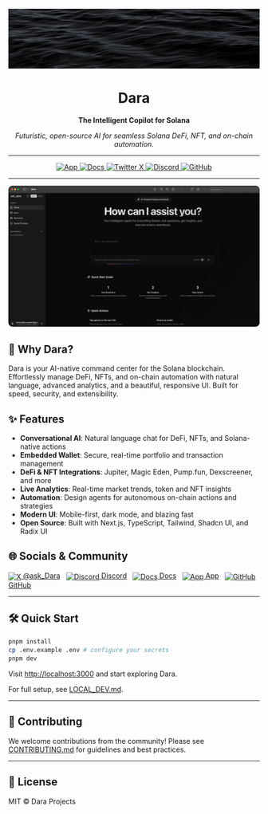 <!-- Logo -->
<p align="center">
  <img src="./public/dara.jpeg" alt="Dara Logo" width="1000" height="120" />
</p>

<h1 align="center">Dara</h1>

<p align="center"><b>The Intelligent Copilot for Solana</b></p>

<p align="center">
  <em>Futuristic, open-source AI for seamless Solana DeFi, NFT, and on-chain automation.</em>
</p>

---

<p align="center">
  <a href="https://dara.sh" target="_blank" rel="noopener noreferrer">
    <img src="https://img.shields.io/badge/App-18181B?logo=solana&logoColor=white&style=for-the-badge" alt="App" height="28" />
  </a>
  <a href="https://docs.dara.sh" target="_blank" rel="noopener noreferrer">
    <img src="https://img.shields.io/badge/Docs-18181B?logo=readthedocs&logoColor=white&style=for-the-badge" alt="Docs" height="28" />
  </a>
  <a href="https://x.com/ask_Dara" target="_blank" rel="noopener noreferrer">
    <img src="https://img.shields.io/badge/X(Twitter)-18181B?logo=x&logoColor=white&style=for-the-badge" alt="Twitter X" height="28" />
  </a>
  <a href="https://discord.gg/dara" target="_blank" rel="noopener noreferrer">
    <img src="https://img.shields.io/badge/Discord-18181B?logo=discord&logoColor=white&style=for-the-badge" alt="Discord" height="28" />
  </a>
  <a href="https://git.new/dara" target="_blank" rel="noopener noreferrer">
    <img src="https://img.shields.io/badge/GitHub-18181B?logo=github&logoColor=white&style=for-the-badge" alt="GitHub" height="28" />
  </a>
</p>

---

![Product Demo](./public/product.png)

## 🚀 Why Dara?

Dara is your AI-native command center for the Solana blockchain. Effortlessly manage DeFi, NFTs, and on-chain automation with natural language, advanced analytics, and a beautiful, responsive UI. Built for speed, security, and extensibility.

## ✨ Features

- **Conversational AI**: Natural language chat for DeFi, NFTs, and Solana-native actions
- **Embedded Wallet**: Secure, real-time portfolio and transaction management
- **DeFi & NFT Integrations**: Jupiter, Magic Eden, Pump.fun, Dexscreener, and more
- **Live Analytics**: Real-time market trends, token and NFT insights
- **Automation**: Design agents for autonomous on-chain actions and strategies
- **Modern UI**: Mobile-first, dark mode, and blazing fast
- **Open Source**: Built with Next.js, TypeScript, Tailwind, Shadcn UI, and Radix UI

## 🌐 Socials & Community

<p>
  <a href="https://x.com/ask_Dara" target="_blank"><img src="https://cdn.jsdelivr.net/gh/simple-icons/simple-icons/icons/x.svg" alt="X" width="24" style="vertical-align:middle;"/> @ask_Dara</a> &nbsp;
  <a href="https://discord.gg/dara" target="_blank"><img src="https://cdn.jsdelivr.net/gh/simple-icons/simple-icons/icons/discord.svg" alt="Discord" width="24" style="vertical-align:middle;"/> Discord</a> &nbsp;
  <a href="https://docs.dara.sh" target="_blank"><img src="https://cdn.jsdelivr.net/gh/simple-icons/simple-icons/icons/readthedocs.svg" alt="Docs" width="24" style="vertical-align:middle;"/> Docs</a> &nbsp;
  <a href="https://dara.sh" target="_blank"><img src="https://cdn.jsdelivr.net/gh/simple-icons/simple-icons/icons/solana.svg" alt="App" width="24" style="vertical-align:middle;"/> App</a> &nbsp;
  <a href="https://git.new/dara" target="_blank"><img src="https://cdn.jsdelivr.net/gh/simple-icons/simple-icons/icons/github.svg" alt="GitHub" width="24" style="vertical-align:middle;"/> GitHub</a>
</p>

---

## 🛠️ Quick Start

```bash
pnpm install
cp .env.example .env # configure your secrets
pnpm dev
```
Visit [http://localhost:3000](http://localhost:3000) and start exploring Dara.

For full setup, see [LOCAL_DEV.md](LOCAL_DEV.md).

---

## 🤝 Contributing

We welcome contributions from the community! Please see [CONTRIBUTING.md](CONTRIBUTING.md) for guidelines and best practices.

---

## 📄 License

MIT © Dara Projects
